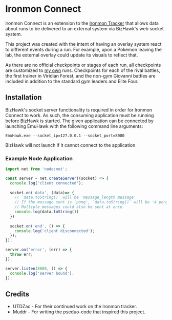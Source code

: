 # Ironmon Connect

Ironmon Connect is an extension to the [Ironmon Tracker]() that allows data about runs to be delivered to an external system via BizHawk's web socket system.

This project was created with the intent of having an overlay system react to different events during a run. For example, upon a Pokemon leaving the lab, the external overlay could update its visuals to reflect that.

As there are no official checkpoints or stages of each run, all checkpoints are customized to [my own](https://twitch.tv/avalonstar) runs. Checkpoints for each of the rival battles, the first trainer in Viridian Forest, and the non-gym Giovanni battles are included in addition to the standard gym leaders and Elite Four.

## Installation

BizHawk's socket server functionality is required in order for Ironmon Connect to work. As such, the consuming application must be running before BizHawk is started. The given application can be connected by launching EmuHawk with the following command line arguments:

```shell
EmuHawk.exe --socket_ip=127.0.0.1 --socket_port=8080
```

BizHawk will not launch if it cannot connect to the application.

### Example Node Application

```javascript
import net from 'node:net';

const server = net.createServer((socket) => {
  console.log('client connected');
  
  socket.on('data', (data)=> {
    // `data.toString()` will be 'message_length message'
    // If the message sent is 'pong', `data.toString()` will be '4 pong'.
    // Multiple messages could also be sent at once.
    console.log(data.toString())
  })
  
  socket.on('end', () => {
    console.log('client disconnected');
  });
});

server.on('error', (err) => {
  throw err;
});

server.listen(8080, () => {
  console.log('server bound');
});
```

## Credits

* UTDZac - For their continued work on the Ironmon tracker.
* Muddr - For writing the pseduo-code that inspired this project.
